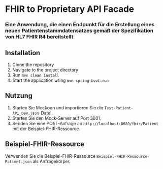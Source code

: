 # FHIR to Proprietary API Facade

### Eine Anwendung, die einen Endpunkt für die Erstellung eines neuen Patientenstammdatensatzes gemäß der Spezifikation von HL7 FHIR R4 bereitstellt

## Installation
1. Clone the repository
2. Navigate to the project directory
3. Run `mvn clean install`
4. Start the application using `mvn spring-boot:run`

## Nutzung
1. Starten Sie Mockoon und importieren Sie die `Test-Patient-API_Dev.json`-Datei.
2. Starten Sie den Mock-Server auf Port 3001.
3. Senden Sie eine POST-Anfrage an `http://localhost:8080/fhir/Patient` mit der Beispiel-FHIR-Ressource.

## Beispiel-FHIR-Ressource
Verwenden Sie die Beispiel-FHIR-Ressource `Beispiel-FHIR-Ressource-Patient.json` als Anfragekörper.
